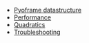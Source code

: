 - [Pyoframe datastructure](./01_pyoframe-datastructure.md)
- [Performance](./02_performance_tips.md)
- [Quadratics](./03_quadratic_expressions.md)
- [Troubleshooting](./04_troubleshooting)